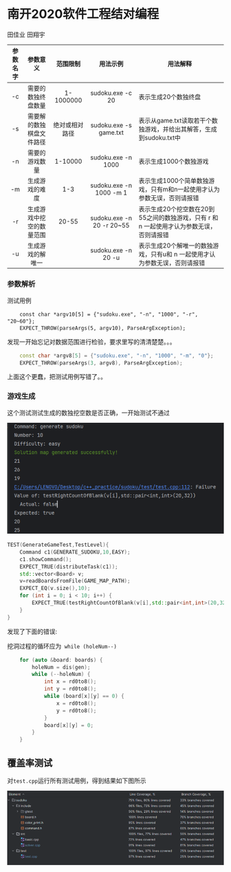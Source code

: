# 南开2020软件工程结对编程

田佳业 田翔宇

| 参数名字 |         参数意义         |    范围限制    |         用法示例          | 用法解释                                                     |
| :------: | :----------------------: | :------------: | :-----------------------: | ------------------------------------------------------------ |
|    -c    |    需要的数独终盘数量    |   1-1000000    |     sudoku.exe -c 20      | 表示生成20个数独终盘                                         |
|    -s    | 需要解的数独棋盘文件路径 | 绝对或相对路径 |  sudoku.exe -s game.txt   | 表示从game.txt读取若干个数独游戏，并给出其解答，生成到sudoku.txt中 |
|    -n    |      需要的游戏数量      |    1-10000     |    sudoku.exe -n 1000     | 表示生成1000个数独游戏                                       |
|    -m    |      生成游戏的难度      |      1-3       |  sudoku.exe -n 1000 -m 1  | 表示生成1000个简单数独游戏，只有m和n一起使用才认为参数无误，否则请报错 |
|    -r    | 生成游戏中挖空的数量范围 |     20-55      | sudoku.exe -n 20 -r 20~55 | 表示生成20个挖空数在20到55之间的数独游戏，只有 r 和 n 一起使用才认为参数无误，否则请报错 |
|    -u    |     生成游戏的解唯一     |                |    sudoku.exe -n 20 -u    | 表示生成20个解唯一的数独游戏，只有u和 n 一起使用才认为参数无误，否则请报错 |

### 参数解析

测试用例

```
    const char *argv10[5] = {"sudoku.exe", "-n", "1000", "-r", "20~60"};
    EXPECT_THROW(parseArgs(5, argv10), ParseArgException);
```

发现一开始忘记对数据范围进行检验，要求里写的清清楚楚。。。

```c++
    const char *argv8[5] = {"sudoku.exe", "-n", "1000", "-m", "0"};
    EXPECT_THROW(parseArgs(3, argv8), ParseArgException);
```

上面这个更蠢，把测试用例写错了。。

### 游戏生成

这个测试测试生成的数独挖空数是否正确，一开始测试不通过

![image-20230630043652199](README.assets/image-20230630043652199.png)

```c++
TEST(GenerateGameTest,TestLevel){
    Command c1(GENERATE_SUDOKU,10,EASY);
    c1.showCommand();
    EXPECT_TRUE(distributeTask(c1));
    std::vector<Board> v;
    v=readBoardsFromFile(GAME_MAP_PATH);
    EXPECT_EQ(v.size(),10);
    for (int i = 0; i < 10; i++) {
        EXPECT_TRUE(testRightCountOfBlank(v[i],std::pair<int,int>(20,32)));
    }
}
```

发现了下面的错误:

挖洞过程的循环应为` while (holeNum--)`

```c++
    for (auto &board: boards) {
        holeNum = dis(gen);
        while (--holeNum) {
            int x = rd0to8();
            int y = rd0to8();
            while (board[x][y] == 0) {
                x = rd0to8();
                y = rd0to8();
            }
            board[x][y] = 0;
        }
    }
```

## 覆盖率测试

对`test.cpp`运行所有测试用例，得到结果如下图所示

![image-20230630075855364](README.assets/image-20230630075855364.png)